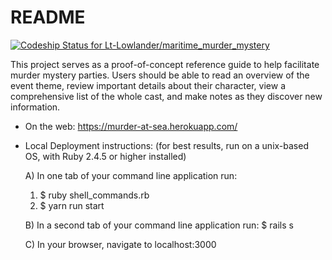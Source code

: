 # README

[ ![Codeship Status for Lt-Lowlander/maritime_murder_mystery](https://app.codeship.com/projects/02200260-dd3c-0136-58af-1e0834fac298/status?branch=master)](https://app.codeship.com/projects/318007)

This project serves as a proof-of-concept reference guide to help facilitate murder mystery parties.  Users should be able to read an overview of the event theme, review important details about their character, view a comprehensive list of the whole cast, and make notes as they discover new information.

* On the web: https://murder-at-sea.herokuapp.com/

* Local Deployment instructions:
  (for best results, run on a unix-based OS, with Ruby 2.4.5 or higher installed)

  A) In one tab of your command line application run:
    1)  $ ruby shell_commands.rb
    2)  $ yarn run start

  B) In a second tab of your command line application run:
    $ rails s

  C) In your browser, navigate to localhost:3000

<!-- Things you may want to cover:

* Ruby version

* System dependencies

* Configuration

* Database creation

* Database initialization

* How to run the test suite

* Services (job queues, cache servers, search engines, etc.)

* Deployment instructions

* ... -->
